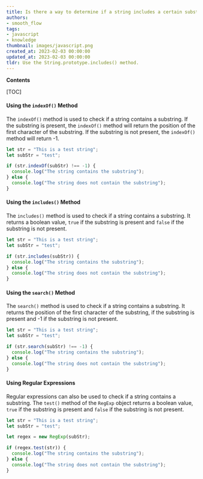 ```yaml
---
title: Is there a way to determine if a string includes a certain substring?
authors:
- smooth_flow
tags:
- javascript
- knowledge
thumbnail: images/javascript.png
created_at: 2023-02-03 00:00:00
updated_at: 2023-02-03 00:00:00
tldr: Use the String.prototype.includes() method.
---
```


**Contents**

[TOC]

#### Using the `indexOf()` Method

The `indexOf()` method is used to check if a string contains a substring. If the substring is present, the `indexOf()` method will return the position of the first character of the substring. If the substring is not present, the `indexOf()` method will return -1.

```javascript
let str = "This is a test string";
let subStr = "test";

if (str.indexOf(subStr) !== -1) {
  console.log("The string contains the substring");
} else {
  console.log("The string does not contain the substring");
}
```

#### Using the `includes()` Method

The `includes()` method is used to check if a string contains a substring. It returns a boolean value, `true` if the substring is present and `false` if the substring is not present.

```javascript
let str = "This is a test string";
let subStr = "test";

if (str.includes(subStr)) {
  console.log("The string contains the substring");
} else {
  console.log("The string does not contain the substring");
}
```

#### Using the `search()` Method

The `search()` method is used to check if a string contains a substring. It returns the position of the first character of the substring, if the substring is present and -1 if the substring is not present.

```javascript
let str = "This is a test string";
let subStr = "test";

if (str.search(subStr) !== -1) {
  console.log("The string contains the substring");
} else {
  console.log("The string does not contain the substring");
}
```

#### Using Regular Expressions

Regular expressions can also be used to check if a string contains a substring. The `test()` method of the `RegExp` object returns a boolean value, `true` if the substring is present and `false` if the substring is not present.

```javascript
let str = "This is a test string";
let subStr = "test";

let regex = new RegExp(subStr);

if (regex.test(str)) {
  console.log("The string contains the substring");
} else {
  console.log("The string does not contain the substring");
}
```
